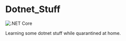 
# Dotnet_Stuff
![.NET Core](https://github.com/magruder85/dotnet_stuff/workflows/.NET%20Core/badge.svg)

Learning some dotnet stuff while quarantined at home.
